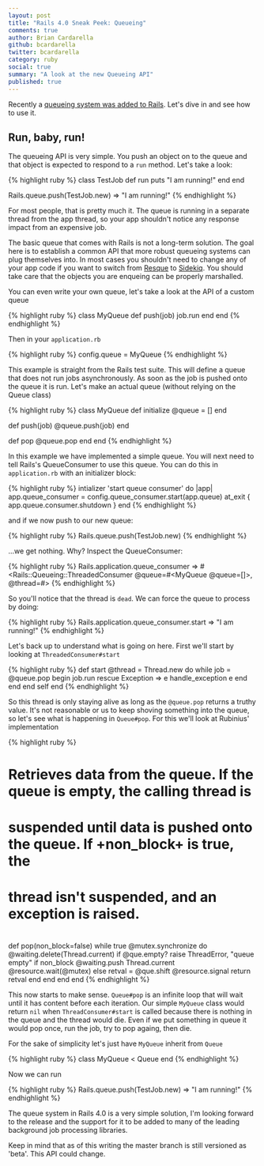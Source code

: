 ```yaml
---
layout: post
title: "Rails 4.0 Sneak Peek: Queueing"
comments: true
author: Brian Cardarella
github: bcardarella
twitter: bcardarella
category: ruby
social: true
summary: "A look at the new Queueing API"
published: true
---
```


Recently a [queueing system was added to Rails](https://github.com/rails/rails/commit/adff4a706a5d7ad18ef05303461e1a0d848bd662).
Let's dive in and see how to use it.

## Run, baby, run! ##

The queueing API is very simple. You push an object on to the queue and
that object is expected to respond to a `run` method. Let's take a look:

{% highlight ruby %}
class TestJob
  def run
    puts "I am running!"
  end
end

Rails.queue.push(TestJob.new)
=> "I am running!"
{% endhighlight %}

For most people, that is pretty much it. The queue is running in a
separate thread from the app thread, so your app shouldn't notice any
response impact from an expensive job.

The basic queue that comes with Rails is not a long-term solution. The
goal here is to establish a common API that more robust queueing systems
can plug themselves into. In most cases you shouldn't need to change any
of your app code if you want to switch from
[Resque](https://github.com/defunkt/resque) to
[Sidekiq](https://github.com/mperham/sidekiq). You should take care that
the objects you are enqueing can be properly marshalled.

You can even write your own queue, let's take a look at the API of a
custom queue

{% highlight ruby %}
class MyQueue
  def push(job)
    job.run
  end
end
{% endhighlight %}

Then in your `application.rb`

{% highlight ruby %}
config.queue = MyQueue
{% endhighlight %}

This example is straight from the Rails test suite. This will define a
queue that does not run jobs asynchronously. As soon as the job is
pushed onto the queue it is run. Let's make an actual queue (without relying on
the Queue class)

{% highlight ruby %}
class MyQueue
  def initialize
    @queue = []
  end

  def push(job)
    @queue.push(job)
  end

  def pop
    @queue.pop
  end
end
{% endhighlight %}

In this example we have implemented a simple queue. You will next need
to tell Rails's QueueConsumer to use this queue. You can do this in
`application.rb` with an initializer block:

{% highlight ruby %}
intializer 'start queue consumer' do |app|
  app.queue_consumer = config.queue_consumer.start(app.queue)
  at_exit { app.queue.consumer.shutdown }
end
{% endhighlight %}

and if we now push to our new queue:

{% highlight ruby %}
Rails.queue.push(TestJob.new)
{% endhighlight %}

...we get nothing. Why? Inspect the QueueConsumer:

{% highlight ruby %}
Rails.application.queue_consumer
=> #<Rails::Queueing::ThreadedConsumer @queue=#<MyQueue @queue=[]>, @thread=#<Thread dead>>
{% endhighlight %}


So you'll notice that the thread is `dead`. We can force the queue to
process by doing:

{% highlight ruby %}
Rails.application.queue_consumer.start
=> "I am running!"
{% endhighlight %}

Let's back up to understand what is going on here. First we'll start by looking at `ThreadedConsumer#start`

{% highlight ruby %}
def start
  @thread = Thread.new do
    while job = @queue.pop
      begin
        job.run
      rescue Exception => e
        handle_exception e
      end
    end
  end
  self
end
{% endhighlight %}

So this thread is only staying alive as long as the `@queue.pop` returns a truthy value.
It's not reasonable or us to keep shoving something into the queue, so let's see what is happening 
in `Queue#pop`. For this we'll look at Rubinius' implementation

{% highlight ruby %}
# Retrieves data from the queue.  If the queue is empty, the calling thread is
# suspended until data is pushed onto the queue.  If +non_block+ is true, the
# thread isn't suspended, and an exception is raised.
#
def pop(non_block=false)
  while true
    @mutex.synchronize do
      @waiting.delete(Thread.current)
      if @que.empty?
        raise ThreadError, "queue empty" if non_block
        @waiting.push Thread.current
        @resource.wait(@mutex)
      else
        retval = @que.shift
        @resource.signal
        return retval
      end
    end
  end
end
{% endhighlight %}

This now starts to make sense. `Queue#pop` is an infinite loop that will wait until it has
content before each iteration. Our simple `MyQueue` class would return `nil` when `ThreadConsumer#start`
is called because there is nothing in the queue and the thread would die. Even if we put something in
queue it would pop once, run the job, try to pop againg, then die.

For the sake of simplicity let's just have `MyQueue` inherit from
`Queue`

{% highlight ruby %}
class MyQueue < Queue
end
{% endhighlight %}

Now we can run

{% highlight ruby %}
Rails.queue.push(TestJob.new)
=> "I am running!"
{% endhighlight %}

The queue system in Rails 4.0 is a very simple solution, I'm looking
forward to the release and the support for it to be added to many of the
leading background job processing libraries.

Keep in mind that as of this writing the master branch is still
versioned as 'beta'. This API could change.
